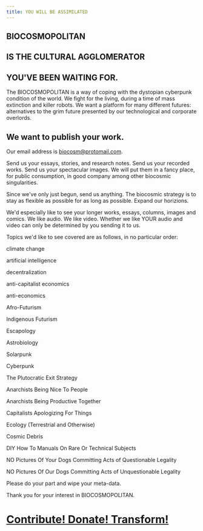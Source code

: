 ```yaml
---
title: YOU WILL BE ASSIMILATED
---
```

## BIOCOSMOPOLITAN

## IS THE CULTURAL AGGLOMERATOR

## YOU'VE BEEN WAITING FOR.

The BIOCOSMOPOLITAN is a way of coping with the dystopian cyberpunk condition of the world. We fight for the living, during a time of mass extinction and killer robots. We want a platform for many different futures: alternatives to the grim future presented by our technological and corporate overlords. 

## We want to publish your work.

Our email address is biocosm@protomail.com.

Send us your essays, stories, and research notes. Send us your recorded works. Send us your spectacular images. We will put them in a fancy place, for public consumption, in good company among other biocosmic singularities.

Since we've only just begun, send us anything. The biocosmic strategy is to stay as flexible as possible for as long as possible. Expand our horizions. 

We'd especially like to see your longer works, essays, columns, images and comics. We like audio. We like video. Whether we like YOUR audio and video can only be determined by you sending it to us.

Topics we'd like to see covered are as follows, in no particular order:

climate change

artificial intelligence

decentralization

anti-capitalist economics

anti-economics

Afro-Futurism

Indigenous Futurism

Escapology

Astrobiology

Solarpunk

Cyberpunk

The Plutocratic Exit Strategy

Anarchists Being Nice To People

Anarchists Being Productive Together

Capitalists Apologizing For Things

Ecology (Terrestrial and Otherwise)

Cosmic Debris

DIY How To Manuals On Rare Or Technical  Subjects

NO Pictures Of Your Dogs Committing Acts of Questionable Legality

NO Pictures Of Our Dogs Committing Acts of Unquestionable Legality

Please do your part and wipe your meta-data. 

Thank you for your interest in BIOCOSMOPOLITAN.

# <a href="/contact">Contribute! Donate! Transform!</a>
